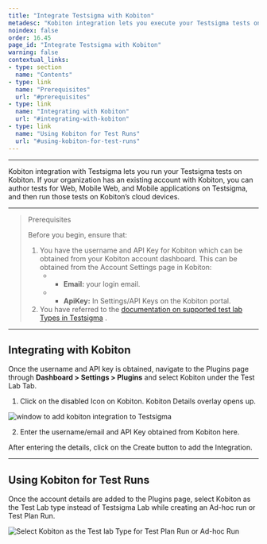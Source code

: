```yaml
---
title: "Integrate Testsigma with Kobiton"
metadesc: "Kobiton integration lets you execute your Testsigma tests on BrowserStack. Learn how to integrate the Kobiton Test Execution Platform with Testsigma"
noindex: false
order: 16.45
page_id: "Integrate Testsigma with Kobiton"
warning: false
contextual_links:
- type: section
  name: "Contents"
- type: link
  name: "Prerequisites"
  url: "#prerequisites"
- type: link
  name: "Integrating with Kobiton"
  url: "#integrating-with-kobiton"
- type: link
  name: "Using Kobiton for Test Runs"
  url: "#using-kobiton-for-test-runs"
---
```


---

Kobiton integration with Testsigma lets you run your Testsigma tests on Kobiton.
If your organization has an existing account with Kobiton, you can author tests for Web, Mobile Web, and Mobile applications on Testsigma, and then run those tests on Kobiton’s cloud devices.

---
> <p id="prerequisites">Prerequisites</p>
> 
> Before you begin, ensure that: 
> 1. You have the username and API Key for Kobiton which can be obtained from your Kobiton account dashboard. This can be obtained from the Account Settings page in Kobiton:
>    - * **Email:** your login email.
>    - * **ApiKey:** In Settings/API Keys on the Kobiton portal.
> 2. You have referred to the [documentation on supported test lab Types in Testsigma](https://testsigma.com/docs/test-management/test-plans/supported-test-lab-types/) .

---
## **Integrating with Kobiton**


Once the username and API key is obtained, navigate to the Plugins page through **Dashboard > Settings > Plugins** and select Kobiton under the Test Lab Tab.

  1. Click on the disabled Icon on Kobiton. Kobiton Details overlay opens up.

  ![window to add kobiton integration to Testsigma](https://docs.testsigma.com/images/kobiton/add-kobiton-integration.png)

  2. Enter the username/email and API Key obtained from Kobiton here.

After entering the details, click on the Create button to add the Integration.

---
## **Using Kobiton for Test Runs**

Once the account details are added to the Plugins page, select Kobiton as the Test Lab type instead of Testsigma Lab while creating an Ad-hoc run or Test Plan Run.

![Select Kobiton as the Test lab Type for Test Plan Run or Ad-hoc Run](https://docs.testsigma.com/images/kobiton/select-test-lab-kobiton.png)

